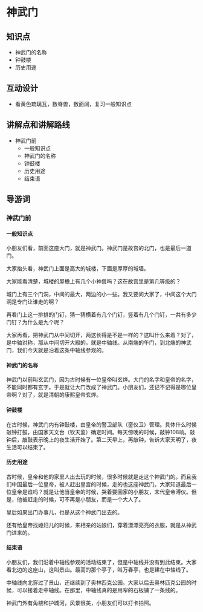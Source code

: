 # 神武门

## 知识点

- 神武门的名称
- 钟鼓楼
- 历史用途

## 互动设计

- 看黄色琉璃瓦，数脊兽，数面阔，复习一般知识点

## 讲解点和讲解路线

- 神武门前
    - 一般知识点
    - 神武门的名称
    - 钟鼓楼
    - 历史用途
    - 结束语

## 导游词

### 神武门前

#### 一般知识点

小朋友们看，前面这座大门，就是神武门。神武门是故宫的北门，也是最后一道门。

大家抬头看，神武门上面是高大的城楼，下面是厚厚的城墙。

大家能看清楚，城楼的屋檐上有几个小神兽吗？这在故宫里是第几等级的？

城门上有三个门洞，中间的最大，两边的小一些。我又要问大家了，中间这个大门洞是专门让谁走的啊？

再看门上这一排排的门钉，猜一猜横着有几个门钉，竖着有几个门钉，一共有多少门钉？为什么是九个呢？

大家再看，把神武门从中间切开，两这长得是不是一样的？这叫什么来着？对了，是中轴对称，那从中间切开大殿的，就是中轴线。从南端的午门，到北端的神武门，我们今天就是沿着这条中轴线参观的。

#### 神武门的名称

神武门以前叫玄武门，因为古时候有一位皇帝叫玄烨。大门的名字和皇帝的名字，不能同时都有玄字。于是就让大门改成了神武门。小朋友们，还记不记得是哪位皇帝啊？对了，就是清朝的康熙皇帝玄烨。

#### 钟鼓楼

在古时候，神武门内有钟鼓楼，由皇帝的警卫部队（銮仪卫）管理。具体什么时候敲钟打鼓，由国家天文台（钦天监）确定时间。每天傍晚的时候，敲钟108响。敲钟后，敲鼓表示晚上的夜生活开始了。第二天早上，再敲钟，告诉大家天明了，夜生活可以结束了。 

#### 历史用途

古时候，皇帝和他的家里人出去玩的时候，很多时候就是走这个神武门的。而且我们中国最后一位皇帝，被人赶出皇宫的时候，走的也这座神武门。大家知道最后一位皇帝是谁吗？就是让他当皇帝的时候，哭着要回家的小朋友，末代皇帝溥仪。但是，他被赶走的时候，可不再是小朋友，而是一个大人了。

皇后如果出门办事儿，也是从这个神武门出去的。

还有给皇帝找媳妇儿的时候，来相亲的姑娘们，穿着漂漂亮亮的衣服，就是从神武门进来的。

#### 结束语

小朋友们，我们沿着中轴线参观的活动结束了，但是中轴线并没有到此结束。大家看北边的这座山，这叫景山。最高的那个亭子，叫万春亭，也是建在中轴线了。

中轴线向北穿过了景山，还继续到了奥林匹克公园。大家以后去奥林匹克公园的时候，可以接着走中轴线。在那里，中轴线真的是用窄的石板铺了一条线的。

神武门外有角楼和护城河，风景很美，小朋友们可以打卡拍照。